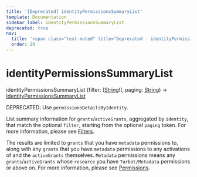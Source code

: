 ```yaml
---
title: '[Deprecated] identityPermissionsSummaryList'
template: Documentation
sidebar_label: identityPermissionsSummaryList
deprecated: true
nav:
  title: '<span class="text-muted" title="Deprecated - identityPermissionsSummaryList">&osol; <em>identityPermissionsSummaryList</em></span>'
  order: 20
---
```


# identityPermissionsSummaryList

<div className="pb-4 font-roboto-slab text-lg"><span className="font-bold">identityPermissionsSummaryList</span> <span style={{'fontWeight':400,'fontSize':'0.85em'}}>(filter: [<a href="/guardrails/docs/reference/graphql/scalar/String">String</a>!], paging: <a href="/guardrails/docs/reference/graphql/scalar/String">String</a>) &rarr; <a href="/guardrails/docs/reference/graphql/object/IdentityPermissionsSummaryList">IdentityPermissionsSummaryList</a></span>
</div>

<span class="deprecated-field"><span class="deprecated-title">DEPRECATED:</span> Use `permissionsDetailsByIdentity`.</span>

List summary information for `grants`/`activeGrants`, aggregated by `identity`, that match the optional `filter`, starting from the optional `paging` token. For more information, please see [Filters](https://turbot.com/guardrails/docs/reference/filter).

The results are limited to `grants` that you have `metadata` permissions to, along with any `grants` that you have `metadata` permissions to any activations of and the `activeGrants` themselves. `Metadata` permissions means any `grants`/`activeGrants` whose `resource` you have `Turbot/Metadata` permissions or above on. For more information, please see [Permissions](https://turbot.com/guardrails/docs/concepts/iam/permissions).